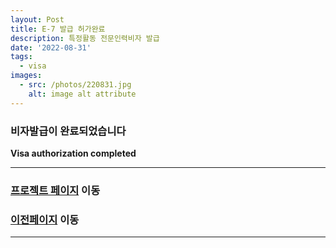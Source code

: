 ```yaml
---
layout: Post
title: E-7 발급 허가완료
description: 특정활동 전문인력비자 발급
date: '2022-08-31'
tags:
  - visa
images:
  - src: /photos/220831.jpg
    alt: image alt attribute
---
```


### 비자발급이 완료되었습니다

**Visa authorization completed**

---

### [프로젝트 페이지](/projects) 이동

### [이전페이지](/tags/visa) 이동

---